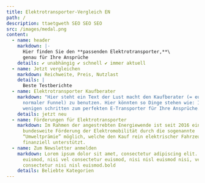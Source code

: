 ```yaml
---
title: Elektrotransporter-Vergleich EN
path: /
description: ttaetgweth SEO SEO SEO
src: /images/medal.png
content:
  - name: header
    markdown: |-
      Hier finden Sie den **passenden Elektrotransporter,**\
      genau für Ihre Ansprüche
    details: ✔ unabhängig ✔ schnell ✔ immer aktuell
  - name: Jetzt vergleichen
    markdown: Reichweite, Preis, Nutzlast
    details: |
      Beste Testberichte
  - name: Elektrotransporter Kaufberater
    markdown: "Hier steht ein Text der Lust macht den Kauf­ber­ater (= euer
      nor­maler Fun­nel) zu be­nutzen. Hier kön­nten so Dinge ste­hen wie: In
      weni­gen schrit­ten zum per­fek­ten E-Trans­porter für Ihre Ansprüche."
    details: jetzt neu
  - name: Förderungen für Elektrotransporter
    markdown: Im Rah­men der angestrebten En­ergiewende ist seit 2016 eine
      bun­desweite Förderung der Elek­tro­mo­bil­ität durch die so­ge­nan­nte
      “Umwelt­prämie” möglich, welche den Kauf rein elek­trischer Fahrzeuge
      fi­nanziell un­ter­stützt.
  - name: Zum Newsletter anmelden
    markdown: Lorem ipsum dolor sit amet, consectetur adipiscing elit. Donec
      euismod, nisi vel consectetur euismod, nisi nisl euismod nisi, vel
      consectetur nisi nisl euismod.bold
    details: Beliebte Kategorien
---
```

